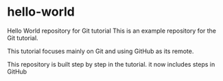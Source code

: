 # hello-world
Hello World repository for Git tutorial
This is an example repository for the Git tutorial.

This tutorial focuses mainly on Git and using GitHub as its remote.

This repository is built step by step in the tutorial.
it now includes steps in GitHub
